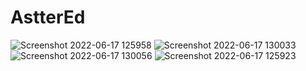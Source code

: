 # AstterEd
![Screenshot 2022-06-17 125958](https://user-images.githubusercontent.com/33353586/174248620-341ccc4b-56bf-4ddf-addc-d98a88ab5983.png)
![Screenshot 2022-06-17 130033](https://user-images.githubusercontent.com/33353586/174248629-ec9b4489-c8eb-42f7-a425-c95ccc4bd3ac.png)
![Screenshot 2022-06-17 130056](https://user-images.githubusercontent.com/33353586/174248631-4cdcd9ef-ea55-4dd8-8eea-f356dddca5fa.png)
![Screenshot 2022-06-17 125923](https://user-images.githubusercontent.com/33353586/174248632-645db625-3ff4-482b-8f2f-a861fc8a46ad.png)

